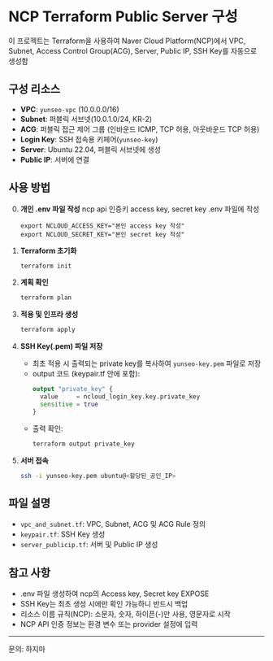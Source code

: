 # NCP Terraform Public Server 구성

이 프로젝트는 Terraform을 사용하여 Naver Cloud Platform(NCP)에서 VPC, Subnet, Access Control Group(ACG), Server, Public IP, SSH Key를 자동으로 생성함

## 구성 리소스

- **VPC**: `yunseo-vpc` (10.0.0.0/16)
- **Subnet**: 퍼블릭 서브넷(10.0.1.0/24, KR-2)
- **ACG**: 퍼블릭 접근 제어 그룹 (인바운드 ICMP, TCP 허용, 아웃바운드 TCP 허용)
- **Login Key**: SSH 접속용 키페어(`yunseo-key`)
- **Server**: Ubuntu 22.04, 퍼블릭 서브넷에 생성
- **Public IP**: 서버에 연결

## 사용 방법
0. **개인 .env 파일 작성**
   ncp api 인증키 access key, secret key .env 파일에 작성
   ```env
   export NCLOUD_ACCESS_KEY="본인 access key 작성"
   export NCLOUD_SECRET_KEY="본인 secret key 작성"
   ```

1. **Terraform 초기화**
   ```bash
   terraform init
   ```

2. **계획 확인**
   ```bash
   terraform plan
   ```

3. **적용 및 인프라 생성**
   ```bash
   terraform apply
   ```

4. **SSH Key(.pem) 파일 저장**
   - 최초 적용 시 출력되는 private key를 복사하여 `yunseo-key.pem` 파일로 저장
   - output 코드 (keypair.tf 안에 포함):
     ```terraform
     output "private_key" {
       value     = ncloud_login_key.key.private_key
       sensitive = true
     }
     ```
   - 출력 확인:
     ```bash
     terraform output private_key
     ```

5. **서버 접속**
   ```bash
   ssh -i yunseo-key.pem ubuntu@<할당된_공인_IP>
   ```

## 파일 설명

- `vpc_and_subnet.tf`: VPC, Subnet, ACG 및 ACG Rule 정의
- `keypair.tf`: SSH Key 생성
- `server_publicip.tf`: 서버 및 Public IP 생성

## 참고 사항

- .env 파일 생성하여 ncp의 Access key, Secret key EXPOSE 
- SSH Key는 최초 생성 시에만 확인 가능하니 반드시 백업
- 리소스 이름 규칙(NCP): 소문자, 숫자, 하이픈(-)만 사용, 영문자로 시작
- NCP API 인증 정보는 환경 변수 또는 provider 설정에 입력

---

문의: 하지마